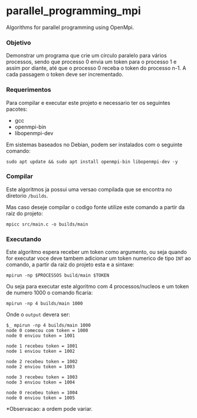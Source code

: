 # parallel_programming_mpi
Algorithms for parallel programming using OpenMpi.

### Objetivo
Demonstrar um programa que crie um círculo paralelo para vários processos, sendo que processo 0 envia um token para o processo 1 e assim por diante, até que o processo 0 receba o token do processo n-1. A cada passagem o token deve ser incrementado.

### Requerimentos
Para compilar e executar este projeto e necessario ter os seguintes pacotes:

* gcc
* openmpi-bin 
* libopenmpi-dev

Em sistemas baseados no Debian, podem ser instalados com o seguinte comando:

`sudo apt update && sudo apt install openmpi-bin libopenmpi-dev -y`


### Compilar
Este algoritmos ja possui uma versao compilada que se encontra no diretorio `/builds`.

Mas caso deseje compilar o codigo fonte utilize este comando a partir da raiz do projeto:

`mpicc src/main.c -o builds/main`

### Executando
Este algoritmo espera receber um token como argumento, ou seja quando for executar voce deve tambem adicionar um token numerico de tipo `INT` ao comando, a partir da raiz do projeto esta e a sintaxe:

`mpirun -np $PROCESSOS build/main $TOKEN`

Ou seja para executar este algoritmo com 4 processos/nucleos e um token de numero 1000 o comando ficaria:

`mpirun -np 4 builds/main 1000`

Onde o `output` devera ser:

    $_ mpirun -np 4 builds/main 1000
    node 0 comecou com token = 1000
    node 0 enviou token = 1001

    node 1 recebeu token = 1001
    node 1 enviou token = 1002

    node 2 recebeu token = 1002
    node 2 enviou token = 1003

    node 3 recebeu token = 1003
    node 3 enviou token = 1004

    node 0 recebeu token = 1004
    node 0 enviou token = 1005

*Observacao: a ordem pode variar.